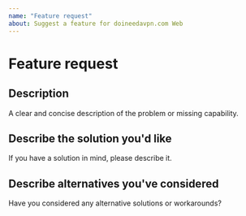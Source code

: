 ```yaml
---
name: "Feature request"
about: Suggest a feature for doineedavpn.com Web
---
```


# Feature request

## Description

A clear and concise description of the problem or missing capability.

## Describe the solution you'd like

If you have a solution in mind, please describe it.

## Describe alternatives you've considered

Have you considered any alternative solutions or workarounds?